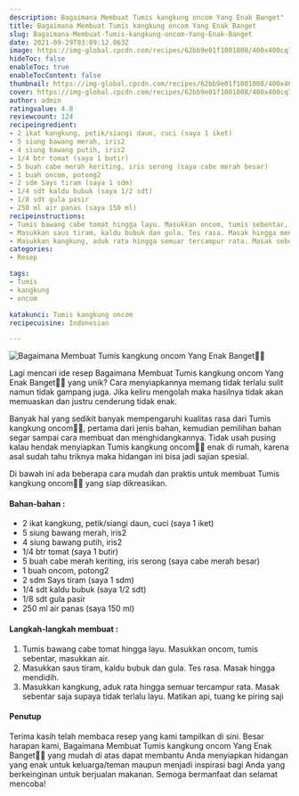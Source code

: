 ```yaml
---
description: Bagaimana Membuat Tumis kangkung oncom Yang Enak Banget"
title: Bagaimana Membuat Tumis kangkung oncom Yang Enak Banget
slug: Bagaimana-Membuat-Tumis-kangkung-oncom-Yang-Enak-Banget
date: 2021-09-29T03:09:12.063Z
image: https://img-global.cpcdn.com/recipes/62bb9e01f1001008/400x400cq70/photo.jpg
hideToc: false
enableToc: true
enableTocContent: false
thumbnail: https://img-global.cpcdn.com/recipes/62bb9e01f1001008/400x400cq70/photo.jpg
cover: https://img-global.cpcdn.com/recipes/62bb9e01f1001008/400x400cq70/photo.jpg
author: admin
ratingvalue: 4.8
reviewcount: 124
recipeingredient:
- 2 ikat kangkung, petik/siangi daun, cuci (saya 1 iket)
- 5 siung bawang merah, iris2
- 4 siung bawang putih, iris2
- 1/4 btr tomat (saya 1 butir)
- 5 buah cabe merah keriting, iris serong (saya cabe merah besar)
- 1 buah oncom, potong2
- 2 sdm Says tiram (saya 1 sdm)
- 1/4 sdt kaldu bubuk (saya 1/2 sdt)
- 1/8 sdt gula pasir
- 250 ml air panas (saya 150 ml)
recipeinstructions:
- Tumis bawang cabe tomat hingga layu. Masukkan oncom, tumis sebentar, masukkan air.
- Masukkan saus tiram, kaldu bubuk dan gula. Tes rasa. Masak hingga mendidih.
- Masukkan kangkung, aduk rata hingga semuar tercampur rata. Masak sebentar saja supaya tidak terlalu layu. Matikan api, tuang ke piring saji
categories:
- Resep

tags:
- Tumis
- kangkung
- oncom

katakunci: Tumis kangkung oncom
recipecuisine: Indonesian

---
```


![Bagaimana Membuat Tumis kangkung oncom Yang Enak Banget👩‍🍳](https://img-global.cpcdn.com/recipes/62bb9e01f1001008/400x400cq70/photo.jpg)

Lagi mencari ide resep Bagaimana Membuat Tumis kangkung oncom Yang Enak Banget👩‍🍳 yang unik? Cara menyiapkannya memang tidak terlalu sulit namun tidak gampang juga. Jika keliru mengolah maka hasilnya tidak akan memuaskan dan justru cenderung tidak enak.

Banyak hal yang sedikit banyak mempengaruhi kualitas rasa dari Tumis kangkung oncom👩‍🍳, pertama dari jenis bahan, kemudian pemilihan bahan segar sampai cara membuat dan menghidangkannya. Tidak usah pusing kalau hendak menyiapkan Tumis kangkung oncom👩‍🍳 enak di rumah, karena asal sudah tahu triknya maka hidangan ini bisa jadi sajian spesial.

Di bawah ini ada beberapa cara mudah dan praktis untuk membuat Tumis kangkung oncom👩‍🍳 yang siap dikreasikan.

<!--inarticleads1-->

#### Bahan-bahan :

- 2 ikat kangkung, petik/siangi daun, cuci (saya 1 iket)
- 5 siung bawang merah, iris2
- 4 siung bawang putih, iris2
- 1/4 btr tomat (saya 1 butir)
- 5 buah cabe merah keriting, iris serong (saya cabe merah besar)
- 1 buah oncom, potong2
- 2 sdm Says tiram (saya 1 sdm)
- 1/4 sdt kaldu bubuk (saya 1/2 sdt)
- 1/8 sdt gula pasir
- 250 ml air panas (saya 150 ml)

<!--inarticleads2-->

#### Langkah-langkah membuat :

1. Tumis bawang cabe tomat hingga layu. Masukkan oncom, tumis sebentar, masukkan air.
1. Masukkan saus tiram, kaldu bubuk dan gula. Tes rasa. Masak hingga mendidih.
1. Masukkan kangkung, aduk rata hingga semuar tercampur rata. Masak sebentar saja supaya tidak terlalu layu. Matikan api, tuang ke piring saji

#### Penutup

Terima kasih telah membaca resep yang kami tampilkan di sini. Besar harapan kami, Bagaimana Membuat Tumis kangkung oncom Yang Enak Banget👩‍🍳 yang mudah di atas dapat membantu Anda menyiapkan hidangan yang enak untuk keluarga/teman maupun menjadi inspirasi bagi Anda yang berkeinginan untuk berjualan makanan. Semoga bermanfaat dan selamat mencoba!